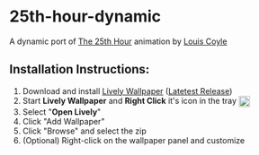 # 25th-hour-dynamic

A dynamic port of [The 25th Hour](https://louie.co.nz/25th_hour/) animation by [Louis Coyle](https://louie.co.nz/)

## Installation Instructions:

1. Download and install [Lively Wallpaper](https://github.com/rocksdanister/lively) ([Latetest Release](https://github.com/rocksdanister/lively/releases/latest))
2. Start **Lively Wallpaper** and **Right Click** it's icon in the tray  <img src="https://rocksdanister.github.io/lively/images/logo.png" alt="Lively Wallpaper's Icon" align="center" width="20x"/>
3. Select "**Open Lively**"
4. Click "Add Wallpaper"
5. Click "Browse" and select the zip
6. (Optional) Right-click on the wallpaper panel and customize
